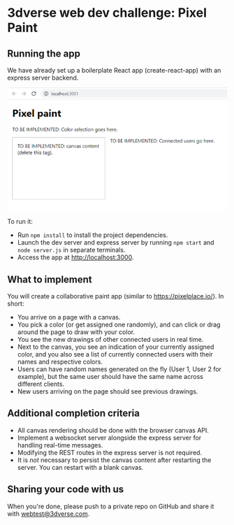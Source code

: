 # 3dverse web dev challenge: Pixel Paint
 
## Running the app

We have already set up a boilerplate React app (create-react-app) with an express server backend.

![screenshot](screenshot.png)

To run it:

- Run `npm install` to install the project dependencies.
- Launch the dev server and express server by running `npm start` and `node server.js` in separate terminals.
- Access the app at [http://localhost:3000](http://localhost:3000).

## What to implement

You will create a collaborative paint app (similar to https://pixelplace.io/). In short:

- You arrive on a page with a canvas.
- You pick a color (or get assigned one randomly), and can click or drag around the page to draw with your color.
- You see the new drawings of other connected users in real time.
- Next to the canvas, you see an indication of your currently assigned color, and you also see a list of currently connected users with their names and respective colors.
- Users can have random names generated on the fly (User 1, User 2 for example), but the same user should have the same name across different clients.
- New users arriving on the page should see previous drawings.

## Additional completion criteria 

- All canvas rendering should be done with the browser canvas API.
- Implement a websocket server alongside the express server for handling real-time messages.
- Modifying the REST routes in the express server is not required.
- It is *not* necessary to persist the canvas content after restarting the server. You can restart with a blank canvas.

## Sharing your code with us

When you're done, please push to a private repo on GitHub and share it with webtest@3dverse.com.
